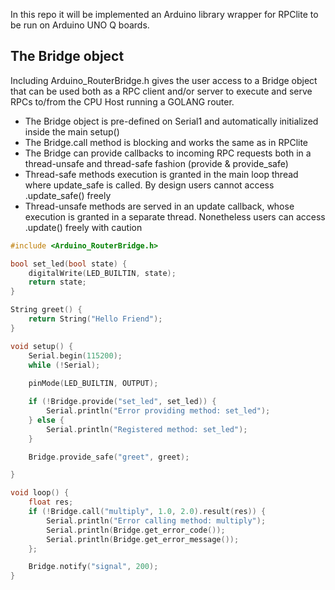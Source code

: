 In this repo it will be implemented an Arduino library wrapper for RPClite to be run on Arduino UNO Q boards.

## The Bridge object ##

Including Arduino_RouterBridge.h gives the user access to a Bridge object that can be used both as a RPC client and/or server to execute and serve RPCs to/from the CPU Host running a GOLANG router.

- The Bridge object is pre-defined on Serial1 and automatically initialized inside the main setup()
- The Bridge.call method is blocking and works the same as in RPClite
- The Bridge can provide callbacks to incoming RPC requests both in a thread-unsafe and thread-safe fashion (provide & provide_safe)
- Thread-safe methods execution is granted in the main loop thread where update_safe is called. By design users cannot access .update_safe() freely
- Thread-unsafe methods are served in an update callback, whose execution is granted in a separate thread. Nonetheless users can access .update() freely with caution


```cpp
#include <Arduino_RouterBridge.h>

bool set_led(bool state) {
    digitalWrite(LED_BUILTIN, state);
    return state;
}

String greet() {
    return String("Hello Friend");
}

void setup() {
    Serial.begin(115200);
    while (!Serial);
    
    pinMode(LED_BUILTIN, OUTPUT);

    if (!Bridge.provide("set_led", set_led)) {
        Serial.println("Error providing method: set_led");
    } else {
        Serial.println("Registered method: set_led");
    }

    Bridge.provide_safe("greet", greet);

}

void loop() {
    float res;
    if (!Bridge.call("multiply", 1.0, 2.0).result(res)) {
        Serial.println("Error calling method: multiply");
        Serial.println(Bridge.get_error_code());
        Serial.println(Bridge.get_error_message());
    };

    Bridge.notify("signal", 200);
}
```
